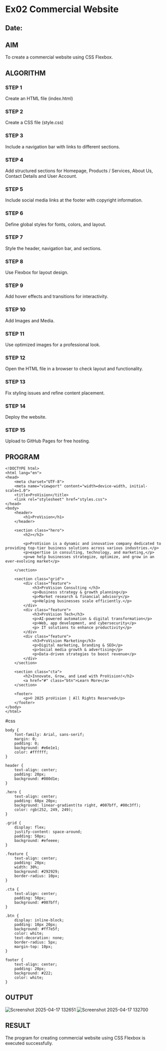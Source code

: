 # Ex02 Commercial Website
## Date:

## AIM
To create a commercial website using CSS Flexbox.

## ALGORITHM
### STEP 1
Create an HTML file (index.html)

### STEP 2
Create a CSS file (style.css)

### STEP 3
Include a navigation bar with links to different sections.

### STEP 4
Add structured sections for Homepage, Products / Services, About Us, Contact Details and User Account.

### STEP 5
Include social media links at the footer with copyright information.

### STEP 6
Define global styles for fonts, colors, and layout.

### STEP 7
Style the header, navigation bar, and sections.

### STEP 8
Use Flexbox for layout design.

### STEP 9
Add hover effects and transitions for interactivity.

### STEP 10
Add Images and Media.

### STEP 11
Use optimized images for a professional look.

### STEP 12
Open the HTML file in a browser to check layout and functionality.

### STEP 13
Fix styling issues and refine content placement.

### STEP 14
Deploy the website.

### STEP 15
Upload to GitHub Pages for free hosting.

## PROGRAM
```
<!DOCTYPE html>
<html lang="en">
<head>
    <meta charset="UTF-8">
    <meta name="viewport" content="width=device-width, initial-scale=1.0">
    <title>ProVision</title>
    <link rel="stylesheet" href="styles.css">
</head>
<body>
    <header>
        <h1>ProVision</h1>
    </header>

    <section class="hero">
        <h2></h2>
        
        <p>ProVision is a dynamic and innovative company dedicated to providing top-tier business solutions across various industries.</p>
        <p>expertise in consulting, technology, and marketing,</p>
        <p>we help businesses strategize, optimize, and grow in an ever-evolving market</p>
        
    </section>

    <section class="grid">
        <div class="feature">
            <h3>ProVision Consulting </h3>
            <p>Business strategy & growth planning</p>
            <p>Market research & financial advisory</p>  
            <p>Helping businesses scale efficiently.</p>
        </div>
        <div class="feature">
            <h3>ProVision Tech</h3>
            <p>AI-powered automation & digital transformation</p>
            <p>Web, app development, and cybersecurity</p>
            <p> IT solutions to enhance productivity</p>
        </div>
        <div class="feature">
            <h3>ProVision Marketing</h3>
            <p>Digital marketing, branding & SEO</p>
            <p>Social media growth & advertising</p>
            <p>Data-driven strategies to boost revenue</p>
        </div>
    </section>

    <section class="cta">
        <h2>Innovate, Grow, and Lead with ProVision!</h2>
        <a href="#" class="btn">Learn More</a>
    </section>

    <footer>
        <p>© 2025 proVision | All Rights Reserved</p>
    </footer>
</body>
</html>
```

#css

```
body {
    font-family: Arial, sans-serif;
    margin: 0;
    padding: 0;
    background: #e6e1e1;
    color: #ffffff;
}

header {
    text-align: center;
    padding: 20px;
    background: #080d1e;
}

.hero {
    text-align: center;
    padding: 60px 20px;
    background: linear-gradient(to right, #007bff, #00c3ff);
    color: rgb(252, 249, 249);
}

.grid {
    display: flex;
    justify-content: space-around;
    padding: 50px;
    background: #efeeee;
}

.feature {
    text-align: center;
    padding: 20px;
    width: 30%;
    background: #292929;
    border-radius: 10px;
}

.cta {
    text-align: center;
    padding: 50px;
    background: #007bff;
}

.btn {
    display: inline-block;
    padding: 10px 20px;
    background: #ff7e5f;
    color: white;
    text-decoration: none;
    border-radius: 5px;
    margin-top: 10px;
}

footer {
    text-align: center;
    padding: 20px;
    background: #222;
    color: white;
}
```

## OUTPUT
![Screenshot 2025-04-17 132651](https://github.com/user-attachments/assets/e15c5bf6-c500-4121-930e-795a6c1d24e7)
![Screenshot 2025-04-17 132700](https://github.com/user-attachments/assets/292628d5-d26e-4e27-8127-60229effe268)


## RESULT
The program for creating commercial website using CSS Flexbox is executed successfully.
